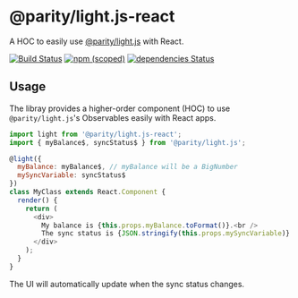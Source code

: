 # @parity/light.js-react

A HOC to easily use [@parity/light.js](https://github.com/paritytech/js-libs/packages/light.js) with React.

[![Build Status](https://travis-ci.org/paritytech/js-libs.svg?branch=master)](https://travis-ci.org/paritytech/js-libs)
[![npm (scoped)](https://img.shields.io/npm/v/@parity/light.js-react.svg)](https://www.npmjs.com/package/@parity/light.js-react)
[![dependencies Status](https://david-dm.org/paritytech/js-libs/status.svg?path=packages/light.js-react)](https://david-dm.org/paritytech/js-libs?path=packages/light.js-react)

## Usage

The libray provides a higher-order component (HOC) to use `@parity/light.js`'s Observables easily with React apps.

```javascript
import light from '@parity/light.js-react';
import { myBalance$, syncStatus$ } from '@parity/light.js';

@light({
  myBalance: myBalance$, // myBalance will be a BigNumber
  mySyncVariable: syncStatus$
})
class MyClass extends React.Component {
  render() {
    return (
      <div>
        My balance is {this.props.myBalance.toFormat()}.<br />
        The sync status is {JSON.stringify(this.props.mySyncVariable)}.
      </div>
    );
  }
}
```

The UI will automatically update when the sync status changes.
